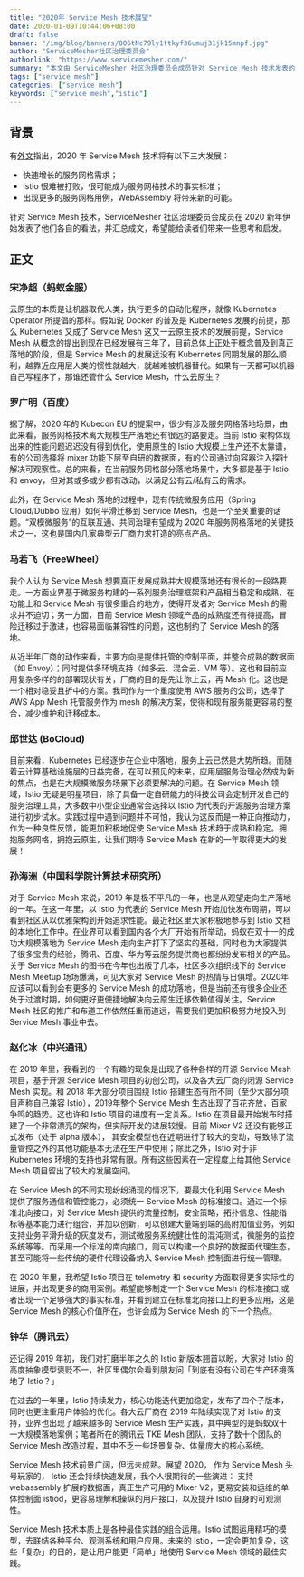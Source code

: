 ```yaml
---
title: "2020年 Service Mesh 技术展望"
date: 2020-01-09T10:44:06+08:00
draft: false
banner: "/img/blog/banners/006tNc79ly1ftkyf36umuj31jk15mnpf.jpg"
author: "ServiceMesher社区治理委员会"
authorlink: "https://www.servicemesher.com/"
summary: "本文由 ServiceMesher 社区治理委员会成员针对 Service Mesh 技术发表的看法汇总而成。"
tags: ["service mesh"]
categories: ["service mesh"]
keywords: ["service mesh","istio"]
---
```


## 背景

有[外文](<https://thenewstack.io/the-top-3-service-mesh-developments-in-2020/>)指出，2020 年 Service Mesh 技术将有以下三大发展：

- 快速增长的服务网格需求；
- Istio 很难被打败，很可能成为服务网格技术的事实标准；
- 出现更多的服务网格用例，WebAssembly 将带来新的可能。

针对 Service Mesh 技术，ServiceMesher 社区治理委员会成员在 2020 新年伊始发表了他们各自的看法，并汇总成文，希望能给读者们带来一些思考和启发。

## 正文

### 宋净超（蚂蚁金服）

云原生的本质是让机器取代人类，执行更多的自动化程序，就像 Kubernetes Operator 所提倡的那样。假如说 Docker 的普及是 Kubernetes 发展的前提，那么 Kubernetes 又成了 Service Mesh 这又一云原生技术的发展前提，Service Mesh 从概念的提出到现在已经发展有三年了，目前总体上正处于概念普及到真正落地的阶段，但是 Service Mesh 的发展远没有 Kubernetes 同期发展的那么顺利，越靠近应用层人类的惯性就越大，就越难被机器替代。如果有一天都可以机器自己写程序了，那谁还管什么 Service Mesh，什么云原生？

### 罗广明（百度）

据了解，2020 年的 Kubecon EU 的提案中，很少有涉及服务网格落地场景，由此来看，服务网格技术离大规模生产落地还有很远的路要走。当前 Istio 架构体现出来的性能问题迟迟没有得到优化，使用原生的 Istio 大规模上生产还不太靠谱，有的公司选择将 mixer 功能下层至自研的数据面，有的公司通过向容器注入探针解决可观察性。总的来看，在当前服务网格部分落地场景中，大多都是基于 Istio 和 envoy，但对其或多或少都有改动，以满足公有云/私有云的需求。

此外，在 Service Mesh 落地的过程中，现有传统微服务应用（Spring Cloud/Dubbo 应用）如何平滑迁移到 Service Mesh，也是一个至关重要的话题。“双模微服务”的互联互通、共同治理有望成为 2020 年服务网格落地的关键技术之一，这也是国内几家典型云厂商力求打造的亮点产品。

### 马若飞（FreeWheel）

我个人认为 Service Mesh 想要真正发展成熟并大规模落地还有很长的一段路要走。一方面业界基于微服务构建的一系列服务治理框架和产品相当稳定和成熟，在功能上和 Service Mesh 有很多重合的地方，使得开发者对 Service Mesh 的需求并不迫切；另一方面，目前 Service Mesh 领域产品的成熟度还有待提高，冒险迁移过于激进，也容易面临兼容性的问题，这也制约了 Service Mesh 的落地。

从近半年厂商的动作来看，主要方向是提供托管的控制平面，并整合成熟的数据面（如 Envoy）；同时提供多环境支持（如多云、混合云、VM 等）。这也和目前应用复杂多样的的部署现状有关，厂商的目的是先让你上云，再 Mesh 化。这也是一个相对稳妥且折中的方案。我司作为一个重度使用 AWS 服务的公司，选择了 AWS App Mesh 托管服务作为 mesh 的解决方案，使得和现有服务能更容易的整合，减少维护和迁移成本。

### 邱世达  (BoCloud)

目前来看，Kubernetes 已经逐步在企业中落地，服务上云已然是大势所趋。而随着云计算基础设施层的日益完备，在可以预见的未来，应用层服务治理必然成为新的焦点，也是在大规模微服务场景下必须要解决的问题。在 Service Mesh 领域，Istio 无疑是明星项目，除了具备一定自研能力的科技公司会定制开发自己的服务治理工具，大多数中小型企业通常会选择以 Istio 为代表的开源服务治理方案进行初步试水。实践过程中遇到问题并不可怕，我认为这反而是一种正向推动力，作为一种良性反馈，能更加积极地促使 Service Mesh 技术趋于成熟和稳定。拥抱服务网格，拥抱云原生，让我们期待 Service Mesh 在新的一年取得更大的发展！

### 孙海洲（中国科学院计算技术研究所）

对于 Service Mesh 来说，2019 年是极不平凡的一年，也是从观望走向生产落地的一年。在这一年里，以 Istio 为代表的 Service Mesh 开始加快发布周期，可以看到社区从以优雅架构到开始追求性能。最近社区里大家积极地参与到 Istio 文档的本地化工作中。在业界可以看到国内各个大厂开始有所举动，蚂蚁在双十一的成功大规模落地为 Service Mesh 走向生产打下了坚实的基础，同时也为大家提供了很多宝贵的经验，腾讯、百度、华为等云服务提供商也都纷纷发布相关的产品。关于 Service Mesh  的图书在今年也出版了几本，社区多次组织线下的 Service Mesh Meetup 场场爆满，可见大家对 Service Mesh  的热情与日俱增。2020年应该可以看到会有更多的 Service Mesh  的成功落地，但是当前还有很多企业还处于过渡时期，如何更好更便捷地解决向云原生迁移依赖值得关注。Service Mesh  社区的推广和布道工作依然任重而道远，需要我们更加积极努力地投入到 Service Mesh  事业中去。

### 赵化冰（中兴通讯）

在 2019 年里，我看到的一个有趣的现象是出现了各种各样的开源 Service Mesh 项目，基于开源 Service Mesh 项目的初创公司，以及各大云厂商的闭源 Service Mesh 实现。和 2018 年大部分项目围绕 Istio 搭建生态有所不同（至少大部分项目声称自己兼容 Istio），2019年整个 Service Mesh 生态出现了百花齐放，百家争鸣的趋势。这也许和 Istio 项目的进度有一定关系。Istio 在项目最开始发布时搭建了一个非常漂亮的架构，但实际开发的进展较慢。目前 Mixer V2 还没有能够正式发布（处于 alpha 版本）， 其安全模型也在近期进行了较大的变动，导致除了流量管控之外的其他功能基本无法在生产中使用；除此之外，Istio 对于非 Kubernetes 环境的支持也非常有限。所有这些因素在一定程度上给其他 Service Mesh 项目留出了较大的发展空间。

在 Service Mesh 的不同实现纷纷涌现的情况下，要最大化利用 Service Mesh 提供了服务通信和管控能力，必须统一 Service Mesh 的标准接口。通过一个标准北向接口，对 Service Mesh 提供的流量控制，安全策略，拓扑信息、性能指标等基本能力进行组合，并加以创新，可以创建大量端到端的高附加值业务，例如支持业务平滑升级的灰度发布，测试微服务系统健壮性的混沌测试，微服务的监控系统等等。而采用一个标准的南向接口，则可以构建一个良好的数据面代理生态，甚至可能将一些传统的硬件代理设备纳入 Service Mesh 控制面进行统一管理。

在 2020 年里，我希望 Istio 项目在 telemetry 和 security 方面取得更多实际性的进展，并出现更多的商用案例。希望能够制定一个 Service Mesh 的标准接口,或者出现一个足够强大的事实标准，并看到建立在标准北向接口上的更多应用，这是 Service Mesh 的核心价值所在，也许会成为 Service Mesh 的下一个热点。

### 钟华（腾讯云）

还记得 2019 年初，我们对打磨半年之久的 Istio 新版本翘首以盼，大家对 Istio 的高度抽象模型褒贬不一，社区里偶尔会看到朋友问「到底有没有公司在生产环境落地了 Istio？」

在过去的一年里，Istio 持续发力，核心功能迭代更加稳定，发布了四个子版本，同时也更注重用户体验的优化。各大云厂商在 2019 年陆续实现了对 Istio 的支持，业界也出现了越来越多的 Service Mesh 生产实践，其中典型的是蚂蚁双十一大规模落地案例；笔者所在的腾讯云 TKE Mesh 团队，支持了数十个团队的 Service Mesh 改造过程，其中不乏一些场景复杂、体量庞大的核心系统。

Service Mesh 技术前景广阔，但远未成熟。展望 2020， 作为 Service Mesh 头号玩家的， Istio 还会持续快速发展，我个人很期待的一些演进： 支持 webassembly 扩展的数据面，真正生产可用的 Mixer V2，更易安装和运维的单体控制面 istiod，更容易理解和操纵的用户接口，以及提升 Istio 自身的可观测性。

Service Mesh 技术本质上是各种最佳实践的组合运用。Istio 试图运用精巧的模型，去联结各种平台、观测系统和用户应用。未来的 Istio，一定会更加复杂，这些「复杂」的目的，是让用户能更「简单」地使用 Service Mesh 领域的最佳实践。
